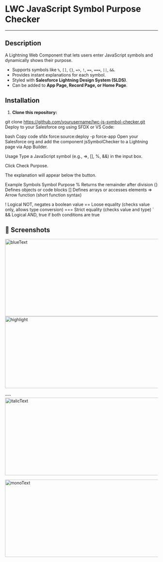 # **LWC JavaScript Symbol Purpose Checker**

---


## **Description**
A Lightning Web Component that lets users enter JavaScript symbols and dynamically shows their purpose.

- Supports symbols like `%`, `[]`, `{}`, `=>`, `!`, `==`, `===`, `||`, `&&`.
- Provides instant explanations for each symbol.
- Styled with **Salesforce Lightning Design System (SLDS)**.
- Can be added to **App Page, Record Page, or Home Page**.



## **Installation**
1. **Clone this repository:**

git clone https://github.com/yourusername/lwc-js-symbol-checker.git
Deploy to your Salesforce org using SFDX or VS Code:

bash
Copy code
sfdx force:source:deploy -p force-app
Open your Salesforce org and add the component jsSymbolChecker to a Lightning page via App Builder.

Usage
Type a JavaScript symbol (e.g., =>, [], %, &&) in the input box.

Click Check Purpose.

The explanation will appear below the button.

Example Symbols
Symbol	Purpose
%	Returns the remainder after division
{}	Defines objects or code blocks
[]	Defines arrays or accesses elements
=>	Arrow function (short function syntax)

!	Logical NOT, negates a boolean value
==	Loose equality (checks value only, allows type conversion)
===	Strict equality (checks value and type)
`	
&&	Logical AND, true if both conditions are true

## 📸 Screenshots

<img width="635" height="254" alt="blueText" src="https://github.com/user-attachments/assets/3e709736-7c27-42c6-8726-3ec7e00e13ed" />
<img width="624" height="236" alt="highlight" src="https://github.com/user-attachments/assets/9cf1a67d-eeba-4c54-8b92-8e88e8cf6050" />

---<img width="641" height="255" alt="italicText" src="https://github.com/user-attachments/assets/9ba03399-2f23-42cb-8d61-825201082b10" />

<img width="641" height="254" alt="monoText" src="https://github.com/user-attachments/assets/6eb288b5-2dc1-4f85-bdd4-a4aebe14c2f4" />
